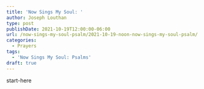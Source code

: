 ```yaml
---
title: 'Now Sings My Soul: '
author: Joseph Louthan
type: post
publishDate: 2021-10-19T12:00:00-06:00
url: /now-sings-my-soul-psalm/2021-10-19-noon-now-sings-my-soul-psalm/
categories:
  - Prayers
tags:
  - 'Now Sings My Soul: Psalms'
draft: true
---
```

<div style="font-variant: small-caps;">

</div>
    start-here
